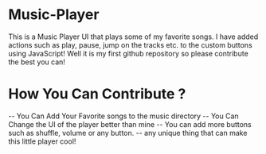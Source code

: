 # Music-Player
This is a Music Player UI that plays some of my favorite songs. I have added actions such as play, pause, jump on the tracks etc. to the custom buttons using JavaScript!
Well it is my first github repository so please contribute the best you can!
# How You Can Contribute ?

-- You Can Add Your Favorite songs to the music directory
-- You Can Change the UI of the player better than mine
-- You can add more buttons such as shuffle, volume or any button.
-- any unique thing that can make this little player cool!
